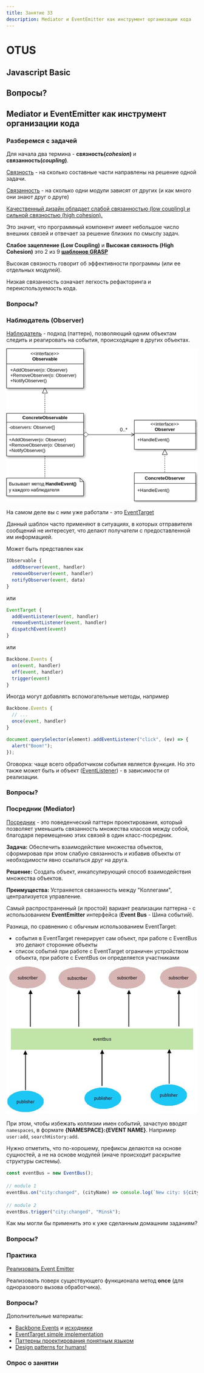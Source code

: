 ```yaml
---
title: Занятие 33
description: Mediator и EventEmitter как инструмент организации кода
---
```


# OTUS

## Javascript Basic

<!-- v -->

## Вопросы?

<!-- s -->

## Mediator и EventEmitter как инструмент организации кода

<!-- s -->

### Разберемся с задачей

<!-- v -->

Для начала два термина - **связность(_cohesion_)** и **связанность(_coupling_)**.

[Связность](<https://ru.wikipedia.org/wiki/%D0%A1%D0%B2%D1%8F%D0%B7%D0%BD%D0%BE%D1%81%D1%82%D1%8C_(%D0%BF%D1%80%D0%BE%D0%B3%D1%80%D0%B0%D0%BC%D0%BC%D0%B8%D1%80%D0%BE%D0%B2%D0%B0%D0%BD%D0%B8%D0%B5)>) - на сколько составные части направлены на решение одной задачи.

[Связанность](<https://ru.wikipedia.org/wiki/%D0%97%D0%B0%D1%86%D0%B5%D0%BF%D0%BB%D0%B5%D0%BD%D0%B8%D0%B5_(%D0%BF%D1%80%D0%BE%D0%B3%D1%80%D0%B0%D0%BC%D0%BC%D0%B8%D1%80%D0%BE%D0%B2%D0%B0%D0%BD%D0%B8%D0%B5)>) - на сколько одни модули зависят от других (и как много они знают друг о друге)

<!-- v -->

[Качественный дизайн обладает слабой связанностью (low coupling) и сильной связностью (high cohesion).](https://medium.com/german-gorelkin/low-coupling-high-cohesion-d36369fb1be9)

Это значит, что программный компонент имеет небольшое число внешних связей и отвечает за решение близких по смыслу задач.

<!-- v -->

**Слабое зацепление (Low Coupling)** и **Высокая связность (High Cohesion)** это 2 из 9 [**шаблонов GRASP**](<https://ru.wikipedia.org/wiki/GRASP#4._%D0%A1%D0%BB%D0%B0%D0%B1%D0%BE%D0%B5_%D0%B7%D0%B0%D1%86%D0%B5%D0%BF%D0%BB%D0%B5%D0%BD%D0%B8%D0%B5_(Low_Coupling)>)

<!-- v -->

Высокая связность говорит об эффективности программы (или ее отдельных модулей).

Низкая связанность означает легкость рефакторинга и переиспользуемость кода.

<!-- v -->

### Вопросы?

<!-- s -->

### Наблюдатель (Observer)

<!-- v -->

[Наблюдатель](https://refactoring.guru/ru/design-patterns/observer) - подход (паттерн), позволяющий одним объектам следить и реагировать на события, происходящие в других объектах.

<!-- v -->

<img src="./images/ObservableUML.png" title="Observable UML" />

<!-- v -->

На самом деле вы с ним уже работали - это [EventTarget](https://developer.mozilla.org/ru/docs/Web/API/EventTarget)

<!-- v -->

Данный шаблон часто применяют в ситуациях, в которых отправителя сообщений не интересует, что делают получатели с предоставленной им информацией.

<!-- v -->

Может быть представлен как

<!-- eslint-skip -->

```ts
IObservable {
  addObserver(event, handler)
  removeObserver(event, handler)
  notifyObserver(event, data)
}
```

<!-- v -->

или

<!-- eslint-skip -->

```ts
EventTarget {
  addEventListener(event, handler)
  removeEventListener(event, handler)
  dispatchEvent(event)
}
```

<!-- v -->

или

<!-- eslint-skip -->

```ts
Backbone.Events {
  on(event, handler)
  off(event, handler)
  trigger(event)
}
```

<!-- v -->

Иногда могут добавлять вспомогательные методы, например

<!-- eslint-skip -->

```ts
Backbone.Events {
  // ...
  once(event, handler)
}
```

<!-- v -->

```ts
document.querySelector(element).addEventListener("click", (ev) => {
  alert("Boom!");
});
```

<!-- v -->

Оговорка: чаще всего обработчиком события является функция. Но это также может быть и объект ([EventListener](https://developer.mozilla.org/ru/docs/Web/API/EventListener)) - в зависимости от реализации.

<!-- v -->

### Вопросы?

<!-- s -->

### Посредник (Mediator)

<!-- v -->

[Посредник](https://refactoring.guru/ru/design-patterns/mediator) - это поведенческий паттерн проектирования, который позволяет уменьшить связанность множества классов между собой, благодаря перемещению этих связей в один класс-посредник.

<!-- v -->

**Задача:** Обеспечить взаимодействие множества объектов, сформировав при этом слабую связанность и избавив объекты от необходимости явно ссылаться друг на друга.

**Решение:** Создать объект, инкапсулирующий способ взаимодействия множества объектов.

**Преимущества:** Устраняется связанность между "Коллегами", централизуется управление.

<!-- v -->

Самый распространенный (и простой) вариант реализации паттерна - с использованием **EventEmitter** интерфейса (**Event Bus** - Шина событий).

<!-- v -->

Разница, по сравнению с обычным использованием EventTarget:

- события в EventTarget генерирует сам объект, при работе с EventBus это делают сторонние объекты
- список событий при работе с EventTarget ограничен устройством объекта, при работе с EventBus он определяется участниками

<!-- v -->

<img src="./images/EventBus.jpeg" title="Event Bus" />

<!-- v -->

При этом, чтобы избежать коллизии имен событий, зачастую вводят `namespaces`, в формате **{NAMESPACE}:{EVENT NAME}**. Например `user:add`, `searchHistory:add`.

Нужно отметить, что по-хорошему, префиксы делаются на основе сущностей, а не на основе модулей (иначе происходит раскрытие структуры системы).

<!-- v -->

```ts
const eventBus = new EventBus();

// module 1
eventBus.on("city:changed", (cityName) => console.log(`New city: ${cityName}`));

// module 2
eventBus.trigger("city:changed", "Minsk");
```

<!-- v -->

Как мы могли бы применить это к уже сделанным домашним заданиям?

<!-- v -->

### Вопросы?

<!-- s -->

### Практика

<!-- v -->

[Реализовать Event Emitter](https://codesandbox.io/s/github/vvscode/otus--javascript-basic/tree/master/lessons/lesson33/code/eventEmitter)

<!-- v -->

Реализовать поверх существующего функционала метод **once** (для одноразового вызова обработчика).

<!-- v -->

### Вопросы?

<!-- s -->

Дополнительные материалы:

- [Backbone Events](https://backbonejs.org/#Events) и [исходники](https://backbonejs.org/docs/backbone.html#section-17)
- [EventTarget simple implementation](https://developer.mozilla.org/en-US/docs/Web/API/EventTarget)
- [Паттерны проектирования понятным языком](https://refactoring.guru/ru/design-patterns)
- [Design patterns for humans!](https://github.com/sohamkamani/javascript-design-patterns-for-humans)

<!-- v -->

### Опрос о занятии
